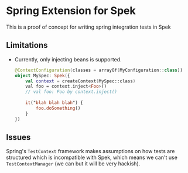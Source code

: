# Spring Extension for Spek
This is a proof of concept for writing spring integration tests in Spek

## Limitations
- Currently, only injecting beans is supported.
    ```kotlin
    @ContextConfiguration(classes = arrayOf(MyConfiguration::class))
    object MySpec: Spek({
        val context = createContext(MySpec::class)
        val foo = context.inject<Foo>()
        // val foo: Foo by context.inject()
        
        it("blah blah blah") {
            foo.doSomething()
        }
    })
    ```

## Issues
Spring's `TestContext` framework makes assumptions on how tests are structured which is 
incompatible with Spek, which means we can't use `TestContextManager` (we can but it will be very hackish).
